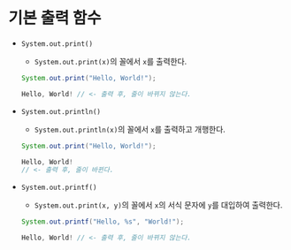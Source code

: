 # 기본 출력 함수

- `System.out.print()`
  - `System.out.print(x)`의 꼴에서 `x`를 출력한다.

  ```java
  System.out.print("Hello, World!");
  ```

  ```java
  Hello, World! // <- 출력 후, 줄이 바뀌지 않는다.
  ```

- `System.out.println()`
  - `System.out.println(x)`의 꼴에서 `x`를 출력하고 개행한다.

  ```java
  System.out.print("Hello, World!");
  ```

  ```java
  Hello, World!
  // <- 출력 후, 줄이 바뀐다.
  ```

- `System.out.printf()`
  - `System.out.print(x, y)`의 꼴에서 `x`의 서식 문자에 `y`를 대입하여 출력한다.

  ```java
  System.out.printf("Hello, %s", "World!");
  ```

  ```java
  Hello, World! // <- 출력 후, 줄이 바뀌지 않는다.
  ```
